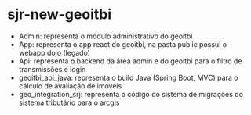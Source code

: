 # sjr-new-geoitbi

- Admin: representa o módulo administrativo do geoitbi
- App: representa o app react do geoitbi, na pasta public possui o webapp dojo (legado)
- Api: representa o backend da área admin e do geoitbi para o filtro de transmissões e login
- geoitbi_api_java: representa o build Java (Spring Boot, MVC) para o cálculo de avaliação de imóveis
- geo_integration_srj: representa o código do sistema de migrações do sistema tributário para o arcgis